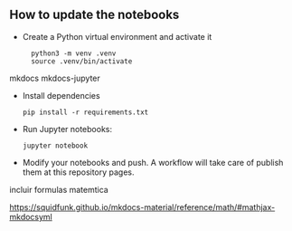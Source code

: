 
## How to update the notebooks

- Create a Python virtual environment and activate it
  ```
    python3 -m venv .venv
    source .venv/bin/activate
  ```

mkdocs
mkdocs-jupyter


- Install dependencies

  `pip install -r requirements.txt`

- Run Jupyter notebooks:

  `jupyter notebook`

- Modify your notebooks and push. A workflow will take care of publish them at this repository pages.


incluir formulas matemtica

https://squidfunk.github.io/mkdocs-material/reference/math/#mathjax-mkdocsyml
